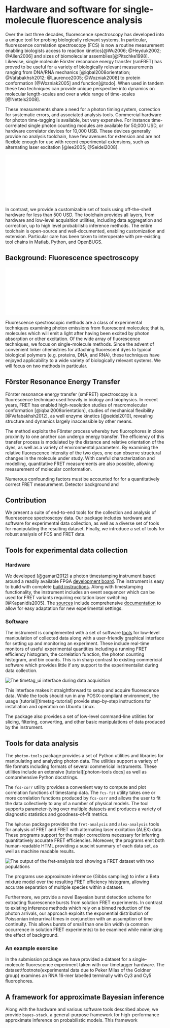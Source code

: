 # Hardware and software for single-molecule fluorescence analysis

Over the last three decades, fluorescence spectroscopy has developed
into a unique tool for probing biologically relevant systems. In
particular, fluorescence correlation spectroscopy (FCS) is now a
routine measurement enabling biologists access to reaction
kinetics[@Wu2006; @Heyduk2002; @Allen2006] and sizes of biomolecular
assemblies[@Pitschke1998].  Likewise, single molecule Förster
resonance energy transfer (smFRET) has proved to be useful for a
variety of biologically relevant measurements ranging from DNA/RNA
mechanics
[@iqbal2008orientation; @Vafabakhsh2012; @Laurence2005; @Wozniak2008]
to protein conformation [@Wozniak2005] and function[@todo].  When used
in tandem these two techniques can provide unique perspective into
dynamics on molecular length-scales and over a wide range of
time-scales [@Nettels2008].

These measurements share a need for a photon timing system, correction
for systematic errors, and associated analysis tools. Commercial
hardware for photon time-tagging is available, but very expensive. For
instance time-correlated single photon counting modules are available
for 50,000 USD, or hardware correlator devices for 10,000 USB. These
devices generally provide no analysis toolchain, have few avenues for
extension and are not flexible enough for use with recent experimental
extensions, such as alternating laser excitation [@lee2005; @Seidel2008].

![](ecosystem.pdf)

In contrast, we provide a customizable set of tools using
off-the-shelf hardware for less than 500 USD. The toolchain provides
all layers, from hardware and low-level acquisition utilities,
including data aggregation and correction, up to high level
probabilistic inference methods. The entire toolchain is open-source
and well-documented, enabling customization and extension. Particular
care has been taken to interoperate with pre-existing tool chains in
Matlab, Python, and OpenBUGS.

## Background: Fluorescence spectroscopy

![A schematic representation of a typical fluorescence spectroscopy experiment. A laser illuminates an observation volume confocal with a collection volume. Two photon-counting detectors collect fluorescence light produced by molecules passing through this volume.](fret-setup.pdf)

Fluorescence spectroscopic methods are a class of experimental
techniques examining photon emissions from fluorescent molecules; that
is, molecules which will emit a light after having been excited by
photon absorption or other excitation. Of the wide array of
fluorescence techniques, we focus on single-molecule methods. Since
the advent of convenient linker chemistries for attaching fluorescent
dyes to typical biological polymers (e.g. proteins, DNA, and RNA),
these techniques have enjoyed applicability to a wide variety of
biologically relevant systems.  We will focus on two methods in
particular.

## Förster Resonance Energy Transfer

Förster resonance energy transfer (smFRET) spectroscopy is a
fluorescence technique used heavily in biology and biophysics. In
recent years, FRET has enabled high-resolution studies of
macromolecular conformation [@iqbal2008orientation], studies of
mechanical flexibility [@Vafabakhsh2012], as well enzyme kinetics
[@seidel2010], revealing structure and dynamics largely inaccessible
by other means.

The method exploits the Förster process whereby two fluorophores in
close proximity to one another can undergo energy transfer. The
efficiency of this transfer process is modulated by the distance and
relative orientation of the dyes, as well as a variety of
environmental parameters. By examining the relative fluorescence
intensity of the two dyes, one can observe structural changes in the
molecule under study. With careful characterization and modelling,
quantitative FRET measurements are also possible, allowing measurement
of molecular conformation.

Numerous confounding factors must be accounted for for a
quantitatively correct FRET measurement. Detector background and 

## Contribution

We present a suite of end-to-end tools for the collection and analysis
of fluorescence spectroscopy data. Our package includes hardware and
software for experimental data collection, as well as a diverse set of
tools for manipulating the resulting dataset. Finally, we introduce a
set of tools for robust analysis of FCS and FRET data.

## Tools for experimental data collection

### Hardware

We developed [@gamari2012] a photon timestamping instrument based
around a readily available FPGA
[development board](http://www.knjn.com/FPGA-FX2.html). The instrument
is easy to build with complete
[build instructions](http://goldnerlab.physics.umass.edu/wiki/FpgaTimeTagger?action=AttachFile&do=view&target=construction.pdf). Along
with timestamping functionality, the instrument includes an event
sequencer which can be used for FRET variants requiring excitation
laser switching [@Kapanidis2005]. The
[sources](http://github.com/bgamari/timetag-fpga) include
comprehensive
[documentation](http://github.com/bgamari/timetag-fpga/tree/master/docs)
to allow for easy adaptation for new experimental settings.

### Software
The instrument is complemented with a set of software
[tools](http://github.com/bgamari/timetag-tools) for low-level
manipulation of collected data along with a user-friendly graphical
interface for setting up and monitoring an experiment. These include
real-time monitors of useful experimental quantities including a
running FRET efficiency histogram, the correlation function,
the photon counting histogram, and bin counts. This is in sharp
contrast to existing commericial software which provides little if any
support to the experimentalist during data collection.

![The `timetag_ui` interface during data acquisition](timetag-ui.png)
    
This interface makes it straightforward to setup and acquire
fluorescence data. While the tools should run in any POSIX-compliant
environment, the usage [tutorial][timetag-tutorial] provide
step-by-step instructions for installation and operation on Ubuntu Linux.

The package also provides a set of low-level command-line utilities
for slicing, filtering, converting, and other basic manipulations of
data produced by the instrument.

## Tools for data analysis

The `photon-tools` package provides a set of Python utilities and
libraries for manipulating and analyzing photon data. The utilities
support a variety of file formats including formats of several
commericial instruments. These utilities include an extensive
[tutorial][photon-tools docs] as well as comprehensive Python
docstrings.

The `fcs-corr` utility provides a convenient way to compute and plot
correlation functions of timestamp data. The `fcs-fit` utility takes
one or more correlation functions produced by `fcs-corr` and allows
the user to fit the data collectively to any of a number of physical
models. The tool supports parameter-tying over multiple datasets and
produces a variety of diagnostic statistics and goodness-of-fit
metrics.

The `hphoton` package provides the `fret-analysis` and `alex-analysis`
tools for analysis of FRET and FRET with alternating laser excitation
(ALEX) data. These programs support for the major corrections
necessary for inferring quantitatively accurate FRET
efficiencies. Moreover, the programs emit both human-readable HTML
providing a suscint summary of each data set, as well as machine
readable results.

![The output of the `fret-analysis` tool showing a FRET dataset with two populations](fret-analysis.png)

The programs use approximate inference (Gibbs sampling) to infer a
Beta mixture model over the resulting FRET efficiency histogram,
allowing accurate separation of multiple species within a dataset.

Furthermore, we provide a novel Bayesian burst detection scheme for
extracting fluorescence bursts from solution FRET experiments. In
contrast to existing inference methods which rely on a binned
reduction of the photon arrivals, our approach exploits the
exponential distribution of Poissonian interarrival times in
conjunction with an assumption of time continuity. This allows bursts
of small than one bin width (a common occurrence in solution FRET
experiments) to be examined while minimizing the effect of background.

### An example exercise

In the submission package we have provided a dataset for a
single-molecule fluorescence experiment taken with our timetagger
hardware. The dataset\footnote{experimental data due to Peker Milas of
the Goldner group} examines an RNA 16-mer labelled terminally with Cy3
and Cy5 fluorophores.


## A framework for approximate Bayesian inference

Along with the hardware and various software tools described above, we
provide `bayes-stack`, a general-purpose framework for
high-performance approximate inference on probabilistic models. This
framework
